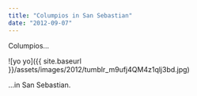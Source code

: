```yaml
---
title: "Columpios in San Sebastian"
date: "2012-09-07"
---
```


Columpios…

![yo yo]({{ site.baseurl }}/assets/images/2012/tumblr_m9ufj4QM4z1qlj3bd.jpg)

…in San Sebastian.
